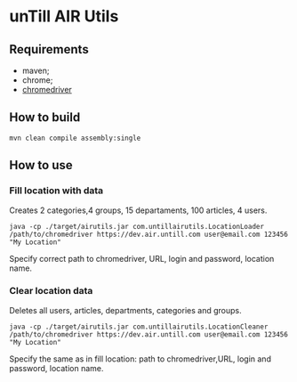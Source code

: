 # unTill AIR Utils

## Requirements
  * maven;
  * chrome;
  * [chromedriver](https://chromedriver.chromium.org/downloads)
## How to build

```shell
mvn clean compile assembly:single
```
## How to use 
### Fill location with data
Creates 2 categories,4 groups, 15 departaments, 100 articles, 4 users.
```shell
java -cp ./target/airutils.jar com.untillairutils.LocationLoader /path/to/chromedriver https://dev.air.untill.com user@email.com 123456 "My Location"
```
Specify correct path to chromedriver, URL, login and password, location name.
### Clear location  data
Deletes all users, articles, departments, categories and groups.
```shell
java -cp ./target/airutils.jar com.untillairutils.LocationCleaner /path/to/chromedriver https://dev.air.untill.com user@email.com 123456 "My Location"
```
Specify the same as in fill location: path to chromedriver,URL, login and password, location name. 




